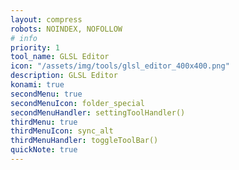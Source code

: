 ```yaml
---
layout: compress
robots: NOINDEX, NOFOLLOW
# info
priority: 1
tool_name: GLSL Editor
icon: "/assets/img/tools/glsl_editor_400x400.png"
description: GLSL Editor
konami: true
secondMenu: true
secondMenuIcon: folder_special
secondMenuHandler: settingToolHandler()
thirdMenu: true
thirdMenuIcon: sync_alt
thirdMenuHandler: toggleToolBar()
quickNote: true
---
```

<style>
  #glsl_editor {
    height: 100%;
  }
</style>
<div id="glsl_editor"></div>>
<link type="text/css" rel="stylesheet" href="/tools/glsl_editor/glslEditor.css">
<script type="text/javascript" src="/tools/glsl_editor/glslEditor.js"></script>
<script type="text/javascript">
  window.glslEditor = new GlslEditor('#glsl_editor', {
    canvas_size: 500,
        canvas_draggable: true,
        canvas_resizable: true,
    theme: 'monokai',
        watchHash: true,
        fileDrops: true,
    menu: true,
  multipleBuffers: true
  });
  document.body.style.backgroundColor = window.getComputedStyle(glslEditor.editor.getWrapperElement(),null).getPropertyValue('background-color');
</script>